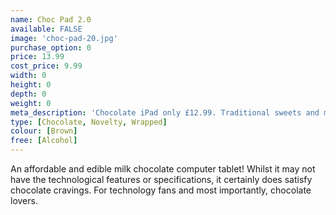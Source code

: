```yaml
---
name: Choc Pad 2.0
available: FALSE
image: 'choc-pad-20.jpg'
purchase_option: 0
price: 13.99
cost_price: 9.99
width: 0
height: 0
depth: 0
weight: 0
meta_description: 'Chocolate iPad only £12.99. Traditional sweets and more at Humbugs Confectionery Store. Specialists in satisfying your sweet tooth!"),"")'
type: [Chocolate, Novelty, Wrapped]
colour: [Brown]
free: [Alcohol]
---
```

An affordable and edible milk chocolate computer tablet! Whilst it may not have the technological features or specifications, it certainly does satisfy chocolate cravings. For technology fans and most importantly, chocolate lovers.